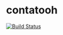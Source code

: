 # contatooh
[![Build Status](https://travis-ci.org/netmarvin/contatooh.svg?branch=master)](https://travis-ci.org/netmarvin/contatooh)
